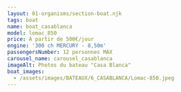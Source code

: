 ```yaml
---
layout: 01-organisms/section-boat.njk
tags: boat
name: boat_casablanca
model: lomac_850
price: À partir de 500€/jour
engine: '300 ch MERCURY - 8,50m'
passengersNumber: 12 personnes MAX
carousel_name: carousel_casablanca
imageAlt: Photos du bateau "Casa Blanca"
boat_images:
  - /assets/images/BATEAUX/6_CASABLANCA/Lomac-850.jpeg
---
```


